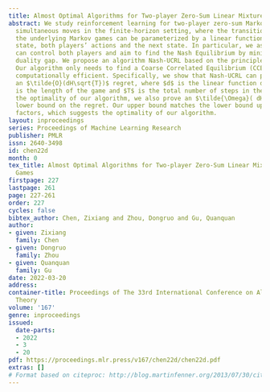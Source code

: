 ```yaml
---
title: Almost Optimal Algorithms for Two-player Zero-Sum Linear Mixture Markov Games
abstract: We study reinforcement learning for two-player zero-sum Markov games with
  simultaneous moves in the finite-horizon setting, where the transition kernel of
  the underlying Markov games can be parameterized by a linear function over the current
  state, both players’ actions and the next state. In particular, we assume that we
  can control both players and aim to find the Nash Equilibrium by minimizing the
  duality gap. We propose an algorithm Nash-UCRL based on the principle “Optimism-in-Face-of-Uncertainty”.
  Our algorithm only needs to find a Coarse Correlated Equilibrium (CCE), which is
  computationally efficient. Specifically, we show that Nash-UCRL can provably achieve
  an $\tilde{O}(dH\sqrt{T})$ regret, where $d$ is the linear function dimension, $H$
  is the length of the game and $T$ is the total number of steps in the game. To assess
  the optimality of our algorithm, we also prove an $\tilde{\Omega}( dH\sqrt{T})$
  lower bound on the regret. Our upper bound matches the lower bound up to logarithmic
  factors, which suggests the optimality of our algorithm.
layout: inproceedings
series: Proceedings of Machine Learning Research
publisher: PMLR
issn: 2640-3498
id: chen22d
month: 0
tex_title: Almost Optimal Algorithms for Two-player Zero-Sum Linear Mixture Markov
  Games
firstpage: 227
lastpage: 261
page: 227-261
order: 227
cycles: false
bibtex_author: Chen, Zixiang and Zhou, Dongruo and Gu, Quanquan
author:
- given: Zixiang
  family: Chen
- given: Dongruo
  family: Zhou
- given: Quanquan
  family: Gu
date: 2022-03-20
address:
container-title: Proceedings of The 33rd International Conference on Algorithmic Learning
  Theory
volume: '167'
genre: inproceedings
issued:
  date-parts:
  - 2022
  - 3
  - 20
pdf: https://proceedings.mlr.press/v167/chen22d/chen22d.pdf
extras: []
# Format based on citeproc: http://blog.martinfenner.org/2013/07/30/citeproc-yaml-for-bibliographies/
---
```

